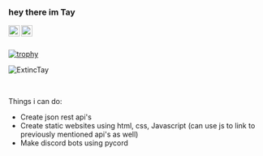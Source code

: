 ### hey there im Tay
<a href="https://discord.gg/74erf7MAsw">
  <img align="left" alt="Tay's Discord" width="22px" src="https://raw.githubusercontent.com/peterthehan/peterthehan/master/assets/discord.svg" />
</a>
<a href="https://twitter.com/ExtincTay">
  <img align="left" alt="ExtincTay | Twitter" width="22px" src="https://raw.githubusercontent.com/peterthehan/peterthehan/master/assets/twitter.svg" />
</a>
<br><br>

[![trophy](https://github-profile-trophy.vercel.app/?username=ExtincTay&theme=darkhub&row=4&no-bg=true&rank=SECRET,SSS,SS,S,AAA,AA,A,B,C)](https://github.com/ryo-ma/github-profile-trophy)

<p align="left"> <img src="https://github-readme-stats.vercel.app/api?username=ExtincTay&show_icons=true&theme=gotham" alt="ExtincTay"></p>
<br>

Things i can do: <br>
- Create json rest api's <br>
- Create static websites using html, css, Javascript
  (can use js to link to previously mentioned api's as well) <br>
- Make discord bots using pycord<br>
